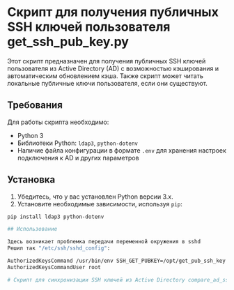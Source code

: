 # Скрипт для получения публичных SSH ключей пользователя get_ssh_pub_key.py

Этот скрипт предназначен для получения публичных SSH ключей пользователя из Active Directory (AD) с возможностью кэширования и автоматическим обновлением кэша. Также скрипт может читать локальные публичные ключи пользователя, если они существуют.

## Требования

Для работы скрипта необходимо:

- Python 3
- Библиотеки Python: `ldap3`, `python-dotenv`
- Наличие файла конфигурации в формате `.env` для хранения настроек подключения к AD и других параметров

## Установка

1. Убедитесь, что у вас установлен Python версии 3.x.
2. Установите необходимые зависимости, используя `pip`:

```bash
pip install ldap3 python-dotenv

## Использование

Здесь возникает проблемка передачи переменной окружения в sshd
Решил так "/etc/ssh/sshd_config":

AuthorizedKeysCommand /usr/bin/env SSH_GET_PUBKEY=/opt/get_pub_ssh_key /opt/get_pub_ssh_key/bin/get_ssh_pub_key.py %u
AuthorizedKeysCommandUser root

# Скрипт для синхронизации SSH ключей из Active Directory compare_ad_ssh_keys_with_cache.py



